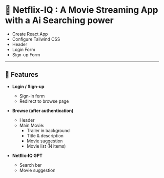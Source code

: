 # 🔴 Netflix-IQ : A Movie Streaming App with a Ai Searching power

- Create React App  
- Configure Tailwind CSS
- Header
- Login Form
- Sign-up Form

---

## 🚀 Features

- **Login / Sign-up**
  - Sign-in form
  - Redirect to browse page

- **Browse (after authentication)**
  - Header
  - Main Movie:
    - Trailer in background
    - Title & description
    - Movie suggestion
    - Movie list (N items)

- **Netflix-IQ GPT**
  - Search bar
  - Movie suggestion
